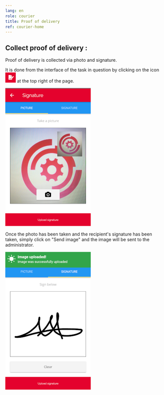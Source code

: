 ```yaml
---
lang: en
role: courier
title: Proof of delivery
ref: courier-home
---
```


## Collect proof of delivery :

Proof of delivery is collected via photo and signature.

It is done from the interface of the task in question by clicking on the icon ![Access to proof of delivery](/assets/images/proof_icon.png) at the top right of the page.

![Photo proof of delivery](/assets/images/photo_proof_en.png)

Once the photo has been taken and the recipient's signature has been taken, simply click on "Send image" and the image will be sent to the administrator.

![Delivery signature](/assets/images/send_signature_en.png)
